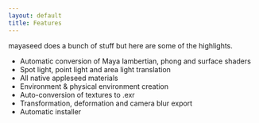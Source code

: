 ```yaml
---
layout: default
title: Features
---
```


mayaseed does a bunch of stuff but here are some of the highlights. 

+ Automatic conversion of Maya lambertian, phong and surface shaders
+ Spot light, point light and area light translation
+ All native appleseed materials
+ Environment & physical environment creation
+ Auto-conversion of textures to .exr
+ Transformation, deformation and camera blur export
+ Automatic installer 
